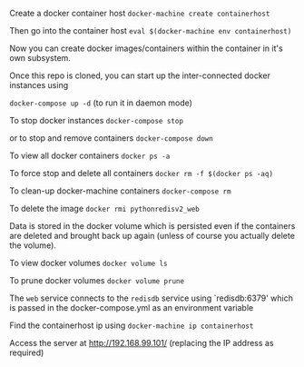 Create a docker container host
`docker-machine create containerhost`

Then go into the container host
`eval $(docker-machine env containerhost)`

Now you can create docker images/containers within the container in it's own
subsystem.

Once this repo is cloned, you can start up the inter-connected docker instances
using

`docker-compose up -d` (to run it in daemon mode)

To stop docker instances
`docker-compose stop`

or to stop and remove containers
`docker-compose down`

To view all docker containers
`docker ps -a`

To force stop and delete all containers
`docker rm -f $(docker ps -aq)`

To clean-up docker-machine containers
`docker-compose rm`

To delete the image
`docker rmi pythonredisv2_web`

Data is stored in the docker volume which is persisted even if the containers
are deleted and brought back up again (unless of course you actually delete the
volume).

To view docker volumes
`docker volume ls`

To prune docker volumes
`docker volume prune`

The `web` service connects to the `redisdb` service using `redisdb:6379' which
is passed in the docker-compose.yml as an environment variable

Find the containerhost ip using
`docker-machine ip containerhost`

Access the server at http://192.168.99.101/ (replacing the IP address as
required)
